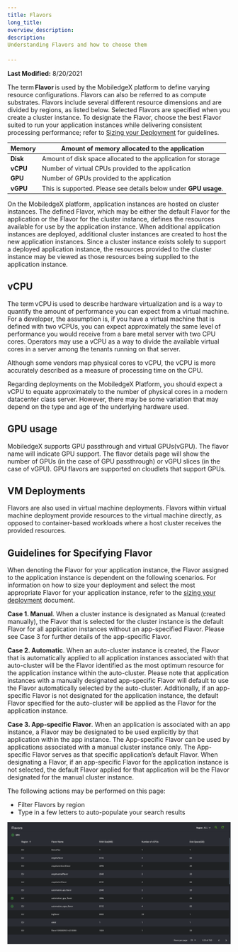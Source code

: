 ```yaml
---
title: Flavors
long_title:
overview_description:
description:
Understanding Flavors and how to choose them

---
```


**Last Modified:** 8/20/2021

The term **Flavor** is used by the MobiledgeX platform to define varying resource configurations. Flavors can also be referred to as compute substrates. Flavors include several different resource dimensions and are divided by regions, as listed below. Selected Flavors are specified when you create a cluster instance. To designate the Flavor, choose the best Flavor suited to run your application instances while delivering consistent processing performance; refer to [Sizing your Deployment](/design/sizing-applications) for guidelines.

| **Memory** | Amount of memory allocated to the application                    |
|------------|------------------------------------------------------------------|
| **Disk**   | Amount of disk space allocated to the application for storage    |
| **vCPU**   | Number of virtual CPUs provided to the application               |
| **GPU**    | Number of GPUs provided to the application                       |
| **vGPU**   | This is supported. Please see details below under **GPU usage**. |

On the MobiledgeX platform, application instances are hosted on cluster instances. The defined Flavor, which may be either the default Flavor for the application or the Flavor for the cluster instance, defines the resources available for use by the application instance. When additional application instances are deployed, additional cluster instances are created to host the new application instances. Since a cluster instance exists solely to support a deployed application instance, the resources provided to the cluster instance may be viewed as those resources being supplied to the application instance.

## vCPU  

The term vCPU is used to describe hardware virtualization and is a way to quantify the amount of performance you can expect from a virtual machine. For a developer, the assumption is, if you have a virtual machine that is defined with two vCPUs, you can expect approximately the same level of performance you would receive from a bare metal server with two CPU cores. Operators may use a vCPU as a way to divide the available virtual cores in a server among the tenants running on that server.

Although some vendors map physical cores to vCPU, the vCPU is more accurately described as a measure of processing time on the CPU.

Regarding deployments on the MobiledgeX Platform, you should expect a vCPU to equate approximately to the number of physical cores in a modern datacenter class server. However, there may be some variation that may depend on the type and age of the underlying hardware used.

## GPU usage  

MobiledgeX supports GPU passthrough and virtual GPUs(vGPU). The flavor name will indicate GPU support. The flavor details page will show the number of GPUs (in the case of GPU passthrough) or vGPU slices (in the case of vGPU). GPU flavors are supported on cloudlets that support GPUs.

## VM Deployments  

Flavors are also used in virtual machine deployments. Flavors within virtual machine deployment provide resources to the virtual machine directly, as opposed to container-based workloads where a host cluster receives the provided resources.

## Guidelines for Specifying Flavor

When denoting the Flavor for your application instance, the Flavor assigned to the application instance is dependent on the following scenarios. For information on how to size your deployment and select the most appropriate Flavor for your application instance, refer to the [sizing your deployment](/design/sizing-applications) document.

**Case 1. Manual**. When a cluster instance is designated as Manual (created manually), the Flavor that is selected for the cluster instance is the default Flavor for all application instances without an app-specified Flavor. Please see Case 3 for further details of the app-specific Flavor.

**Case 2. Automatic**. When an auto-cluster instance is created, the Flavor that is automatically applied to all application instances associated with that auto-cluster will be the Flavor identified as the most optimum resource for the application instance within the auto-cluster. Please note that application instances with a manually designated app-specific Flavor will default to use the Flavor automatically selected by the auto-cluster. Additionally, if an app-specific Flavor is not designated for the application instance, the default Flavor specified for the auto-cluster will be applied as the Flavor for the application instance.

**Case 3. App-specific Flavor**. When an application is associated with an app instance, a Flavor may be designated to be used explicitly by that application within the app instance. The App-specific Flavor can be used by applications associated with a manual cluster instance only. The App-specific Flavor serves as that specific application’s default Flavor. When designating a Flavor, if an app-specific Flavor for the application instance is not selected, the default Flavor applied for that application will be the Flavor designated for the manual cluster instance.

The following actions may be performed on this page:

- Filter Flavors by region
- Type in a few letters to auto-populate your search results

![Flavors page](/developer/assets/flavorespage.png "Flavors page")

